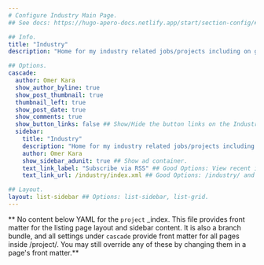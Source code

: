 ```yaml
---
# Configure Industry Main Page.
## See docs: https://hugo-apero-docs.netlify.app/start/section-config/#lists-of-pages

## Info.
title: "Industry"
description: "Home for my industry related jobs/projects including on going and completed, each linked with accompanying materials if any exists."

## Options.
cascade:
  author: Omer Kara
  show_author_byline: true
  show_post_thumbnail: true
  thumbnail_left: true
  show_post_date: true
  show_comments: true
  show_button_links: false ## Show/Hide the button links on the Industry Main Page.
  sidebar:
    title: "Industry"
    description: "Home for my industry related jobs/projects including on going and completed, each linked with accompanying materials if any exists."
    author: Omer Kara
    show_sidebar_adunit: true ## Show ad container.
    text_link_label: "Subscribe via RSS" ## Good Options: View recent industry items and Subscribe via RSS.
    text_link_url: /industry/index.xml ## Good Options: /industry/ and /industry/index.xml.

## Layout.
layout: list-sidebar ## Options: list-sidebar, list-grid.
---
```


** No content below YAML for the `project` _index. This file provides front matter for the listing page layout and sidebar content. It is also a branch bundle, and all settings under `cascade` provide front matter for all pages inside /project/. You may still override any of these by changing them in a page's front matter.**
